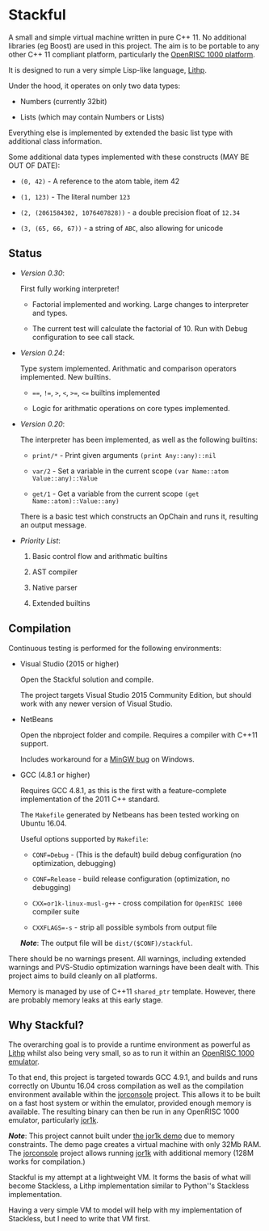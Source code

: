 Stackful
========

A small and simple virtual machine written in pure C++ 11. No additional
libraries (eg Boost) are used in this project. The aim is to be portable to
any other C++ 11 compliant platform, particularly the [OpenRISC 1000 platform](https://openrisc.io/).

It is designed to run a very simple Lisp-like language, [Lithp](http://github.com/andrakis/node-lithp).

Under the hood, it operates on only two data types:

* Numbers (currently 32bit)

* Lists (which may contain Numbers or Lists)

Everything else is implemented by extended the basic list type with additional class information.

Some additional data types implemented with these constructs (MAY BE OUT OF DATE):

* `(0, 42)` - A reference to the atom table, item 42

* `(1, 123)` - The literal number `123`

* `(2, (2061584302, 1076407828))` - a double precision float of `12.34`

* `(3, (65, 66, 67))` - a string of `ABC`, also allowing for unicode


Status
------

* *Version 0.30*:

   First fully working interpreter!

   * Factorial implemented and working. Large changes to interpreter and types.

   * The current test will calculate the factorial of 10. Run with Debug configuration to see call stack.

* *Version 0.24*:

   Type system implemented. Arithmatic and comparison operators implemented. New builtins.

   * `==`, `!=`, `>`, `<`, `>=`, `<=` builtins implemented

   * Logic for arithmatic operations on core types implemented.

* *Version 0.20*:

   The interpreter has been implemented, as well as the following builtins:

   * `print/*` - Print given arguments `(print Any::any)::nil`

   * `var/2` - Set a variable in the current scope `(var Name::atom Value::any)::Value`

   * `get/1` - Get a variable from the current scope `(get Name::atom)::Value::any)`

   There is a basic test which constructs an OpChain and runs it, resulting an output message.

* *Priority List*:

   1. Basic control flow and arithmatic builtins

   2. AST compiler

   3. Native parser

   4. Extended builtins

Compilation
-----------

Continuous testing is performed for the following environments:

* Visual Studio (2015 or higher)

   Open the Stackful solution and compile.

   The project targets Visual Studio 2015 Community Edition, but should work
   with any newer version of Visual Studio.

* NetBeans

   Open the nbproject folder and compile. Requires a compiler with C++11 support.

   Includes workaround for a [MinGW bug](https://github.com/andrakis/Stackful/commit/c3b722ad7dc2e462ee0e56fbc1997ceaf4df0683) on Windows.

* GCC (4.8.1 or higher)

   Requires GCC 4.8.1, as this is the first with a feature-complete
   implementation of the 2011 C++ standard.

   The `Makefile` generated by Netbeans has been tested working on Ubuntu 16.04.

   Useful options supported by `Makefile`:

   * `CONF=Debug` - (This is the default) build debug configuration (no optimization, debugging)

   * `CONF=Release` - build release configuration (optimization, no debugging)

   * `CXX=or1k-linux-musl-g++` - cross compilation for `OpenRISC 1000` compiler suite

   * `CXXFLAGS=-s` - strip all possible symbols from output file

   ***Note***: The output file will be `dist/($CONF)/stackful`.

There should be no warnings present. All warnings, including extended warnings and PVS-Studio optimization
warnings have been dealt with. This project aims to build cleanly on all platforms.

Memory is managed by use of C++11 `shared_ptr` template. However, there are probably memory leaks at this
early stage.


Why Stackful?
-------------

The overarching goal is to provide a runtime environment as powerful as [Lithp](https://github.com/andrakis/node-lithp)
whilst also being very small, so as to run it within an [OpenRISC 1000 emulator](http://s-macke.github.io/jor1k/demos/main.html).

To that end, this project is targeted towards GCC 4.9.1, and builds and runs
correctly on Ubuntu 16.04 cross compilation as well as the compilation environment available
within the [jorconsole](https://github.com/andrakis/jorconsole) project. This allows it to be
built on a fast host system or within the emulator, provided enough memory is available. The
resulting binary can then be run in any OpenRISC 1000 emulator, particularly [jor1k](https://github.com/s-macke/jor1k).

***Note***: This project cannot built under [the jor1k demo](http://s-macke.github.io/jor1k/demos/main.html) due to memory constraints. The demo page creates
a virtual machine with only 32Mb RAM. The [jorconsole](https://github.com/andrakis/jorconsole) project allows
running [jor1k](https://github.com/s-macke/jor1k) with additional memory (128M works for compilation.)

Stackful is my attempt at a lightweight VM. It forms the basis of what will
become Stackless, a Lithp implementation similar to Python''s Stackless
implementation.

Having a very simple VM to model will help with my implementation of
Stackless, but I need to write that VM first.
